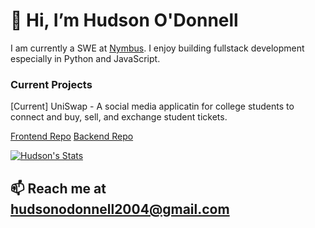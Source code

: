 # 👋 Hi, I’m Hudson O'Donnell

I am currently a SWE at [Nymbus](https://nymbus.com/). I enjoy building fullstack development especially in Python and JavaScript.

### Current Projects

[Current] UniSwap - A social media applicatin for college students to connect and buy, sell, and exchange student tickets. 
  
  [Frontend Repo](https://github.com/hudson0123/ticket-swap-frontend) [Backend Repo](https://github.com/hudson0123/ticket-swap-backend)

[![Hudson's Stats](https://github-readme-stats.vercel.app/api?username=hudson0123)](https://github.com/anuraghazra/github-readme-stats)
  
## 📫 Reach me at hudsonodonnell2004@gmail.com
<!---
hudson0123/hudson0123 is a ✨ special ✨ repository because its `README.md` (this file) appears on your GitHub profile.
You can click the Preview link to take a look at your changes.
--->
